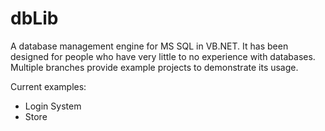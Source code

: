 dbLib
==================

A database management engine for MS SQL in VB.NET. It has been designed for people who have very little to no experience with databases. Multiple branches provide example projects to demonstrate its usage. 

Current examples:
  * Login System
  * Store
